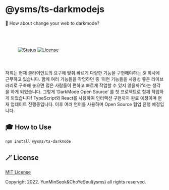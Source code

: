 # @ysms/ts-darkmodejs
🌙 How about change your web to darkmode?
<div style="padding : 40px">

[![Status](https://img.shields.io/badge/status-active-success.svg)]()
[![License](https://img.shields.io/badge/license-MIT-blue.svg)](/LICENSE)  
</div>

<div>
  저희는 현재 클라이언트의 요구에 맞춰 빠르게 다양한 기능을 구현해야하는 Si 회사에 근무하고 있습니다. 함께 여러 기능들을 작업하던 중 ‘이런 기능들을 사용성 좋은 라이브러리로 구축해 놓으면 많은 사람들이 편하고 빠르게 작업할 수 있지 않을까?’라는 생각을 하게 되었습니다. 그렇게 ‘DarkMode Open Source’ 를 첫 프로젝트로 함께 작업하게 되었습니다! TypeScript와 React를 사용하여 인터랙션 구현까지 완료 예정이며 현재 업데이트 진행중입니다. 이후 여러 언어를 사용하며 Open Source 협업 진행 예정입니다.
</div>

## 🎓 How to Use

```sh
npm install @ysms/ts-darkmode
```

## 🪄 License

[MIT License](./LICENSE)

Copyright 2022. YunMinSeok&ChoYeSeul(ysms) all rights reserved.
